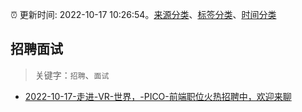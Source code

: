 :alarm_clock: 更新时间: 2022-10-17 10:26:54。[来源分类](../README.md)、[标签分类](../TAGS.md)、[时间分类](../TIMELINE.md)

## 招聘面试


> 关键字：`招聘`、`面试`



- [2022-10-17-走进-VR-世界，-PICO-前端职位火热招聘中，欢迎来聊](https://www.v2ex.com/t/887567) 